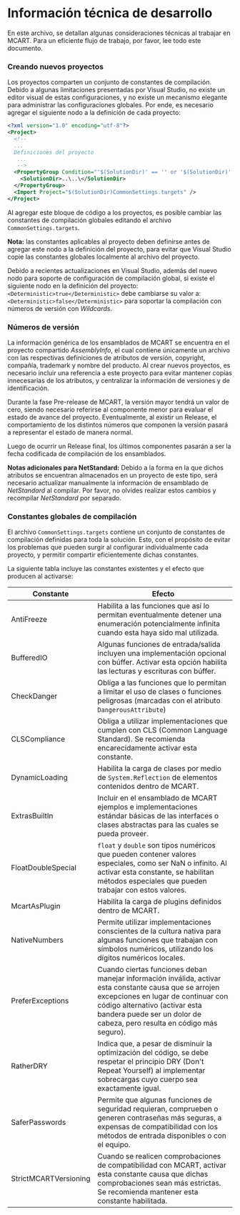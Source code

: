 # Información técnica de desarrollo
En este archivo, se detallan algunas consideraciones técnicas al trabajar en
MCART. Para un eficiente flujo de trabajo, por favor, lee todo este documento.

### Creando nuevos proyectos
Los proyectos comparten un conjunto de constantes de compilación. Debido a
algunas limitaciones presentadas por Visual Studio, no existe un editor visual
de estas configuraciones, y no existe un mecanismo elegante para administrar
las configuraciones globales. Por ende, es necesario agregar el siguiente nodo
a la definición de cada proyecto:

```xml
<?xml version="1.0" encoding="utf-8"?>
<Project>
  <!-- 
  ... 
  Definiciones del proyecto
   ...
   -->  
  <PropertyGroup Condition="'$(SolutionDir)' == '' or '$(SolutionDir)' == '*undefined*'">
    <SolutionDir>..\..\</SolutionDir>
  </PropertyGroup>
  <Import Project="$(SolutionDir)CommonSettings.targets" />
</Project>
```

Al agregar este bloque de código a los proyectos, es posible cambiar las
constantes de compilación globales editando el archivo
`CommonSettings.targets`.

**Nota:** las constantes aplicables al proyecto deben definirse antes de
agregar este nodo a la definición del proyecto, para evitar que Visual Studio
copie las constantes globales localmente al archivo del proyecto.

Debido a recientes actualizaciones en Visual Studio, además del nuevo nodo para
soporte de configuración de compilación global, si existe el siguiente nodo en
la definición del proyecto: `<Deterministic>true</Deterministic>` debe
cambiarse su valor a: `<Deterministic>false</Deterministic>` para soportar la
compilación con números de versión con *Wildcards*.

### Números de versión
La información genérica de los ensamblados de MCART se encuentra en el proyecto
compartido *AssemblyInfo*, el cual contiene únicamente un archivo con las
respectivas definiciones de atributos de versión, copyright, compañía,
trademark y nombre del producto. Al crear nuevos proyectos, es necesario
incluir una referencia a este proyecto para evitar mantener copias innecesarias
de los atributos, y centralizar la información de versiones y de
identificación.

Durante la fase Pre-release de MCART, la versión mayor tendrá un valor de cero,
siendo necesario referirse al componente menor para evaluar el estado de avance
del proyecto. Eventualmente, al existir un Release, el comportamiento de los
distintos números que componen la versión pasará a representar el estado de
manera normal.

Luego de ocurrir un Release final, los últimos componentes pasarán a ser la
fecha codificada de compilación de los ensamblados.

**Notas adicionales para NetStandard:**
Debido a la forma en la que dichos atributos se encuentran almacenados en un
proyecto de este tipo, será necesario actualizar manualmente la información de
ensamblado de *NetStandard* al compilar. Por favor, no olvides realizar estos
cambios y recompilar *NetStandard* por separado.

### Constantes globales de compilación
El archivo `CommonSettings.targets` contiene un conjunto de constantes de
compilación definidas para toda la solución. Esto, con el propósito de evitar
los problemas que pueden surgir al configurar individualmente cada proyecto, y
permitir compartir eficientemente dichas constantes.

La siguiente tabla incluye las constantes existentes y el efecto que producen
al activarse:

Constante             | Efecto
---                   | ---
AntiFreeze            | Habilita a las funciones que así lo permitan eventualmente detener una enumeración potencialmente infinita cuando esta haya sido mal utilizada.
BufferedIO            | Algunas funciones de entrada/salida incluyen una implementación opcional con búffer. Activar esta opción habilita las lecturas y escrituras con búffer.
CheckDanger           | Obliga a las funciones que lo permitan a limitar el uso de clases o funciones peligrosas (marcadas con el atributo `DangerousAttribute`)
CLSCompliance         | Obliga a utilizar implementaciones que cumplen con CLS (Common Language Standard). Se recomienda encarecidamente activar esta constante.
DynamicLoading        | Habilita la carga de clases por medio de ```System.Reflection``` de elementos contenidos dentro de MCART.
ExtrasBuiltIn         | Incluir en el ensamblado de MCART ejemplos e implementaciones estándar básicas de las interfaces o clases abstractas para las cuales se pueda proveer.
FloatDoubleSpecial    | `float` y `double` son tipos numéricos que pueden contener valores especiales, como ser NaN o infinito. Al activar esta constante, se habilitan métodos especiales que pueden trabajar con estos valores.
McartAsPlugin         | Habilita la carga de plugins definidos dentro de MCART.
NativeNumbers         | Permite utilizar implementaciones conscientes de la cultura nativa para algunas funciones que trabajan con símbolos numéricos, utilizando los dígitos numéricos locales.
PreferExceptions      | Cuando ciertas funciones deban manejar información inválida, activar esta constante causa que se arrojen excepciones en lugar de continuar con código alternativo (activar esta bandera puede ser un dolor de cabeza, pero resulta en código más seguro).
RatherDRY             | Indica que, a pesar de disminuir la optimización del código, se debe respetar el principio DRY (Don't Repeat Yourself) al implementar sobrecargas cuyo cuerpo sea exactamente igual.
SaferPasswords        | Permite que algunas funciones de seguridad requieran, comprueben o generen contraseñas más seguras, a expensas de compatibilidad con los métodos de entrada disponibles o con el equipo.
StrictMCARTVersioning | Cuando se realicen comprobaciones de compatibilidad con MCART, activar esta constante causa que dichas comprobaciones sean más estrictas. Se recomienda mantener esta constante habilitada.
